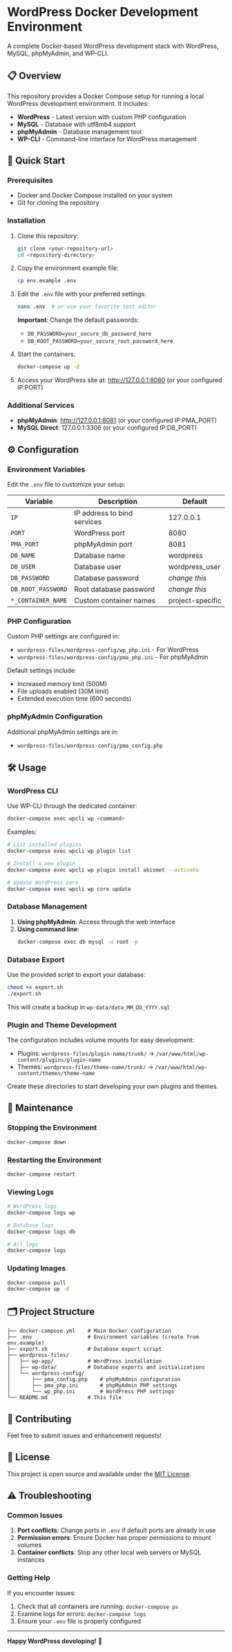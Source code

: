 # WordPress Docker Development Environment

A complete Docker-based WordPress development stack with WordPress, MySQL, phpMyAdmin, and WP-CLI.

## 📋 Overview

This repository provides a Docker Compose setup for running a local WordPress development environment. It includes:

- **WordPress** - Latest version with custom PHP configuration
- **MySQL** - Database with utf8mb4 support
- **phpMyAdmin** - Database management tool
- **WP-CLI** - Command-line interface for WordPress management

## 🚀 Quick Start

### Prerequisites

- Docker and Docker Compose installed on your system
- Git for cloning the repository

### Installation

1. Clone this repository:
   ```bash
   git clone <your-repository-url>
   cd <repository-directory>
   ```

2. Copy the environment example file:
   ```bash
   cp env.example .env
   ```

3. Edit the `.env` file with your preferred settings:
   ```bash
   nano .env  # or use your favorite text editor
   ```

   **Important**: Change the default passwords:
    - `DB_PASSWORD=your_secure_db_password_here`
    - `DB_ROOT_PASSWORD=your_secure_root_password_here`

4. Start the containers:
   ```bash
   docker-compose up -d
   ```

5. Access your WordPress site at: http://127.0.0.1:8080 (or your configured IP:PORT)

### Additional Services

- **phpMyAdmin**: http://127.0.0.1:8081 (or your configured IP:PMA_PORT)
- **MySQL Direct**: 127.0.0.1:3306 (or your configured IP:DB_PORT)

## ⚙️ Configuration

### Environment Variables

Edit the `.env` file to customize your setup:

| Variable | Description | Default |
|----------|-------------|---------|
| `IP` | IP address to bind services | 127.0.0.1 |
| `PORT` | WordPress port | 8080 |
| `PMA_PORT` | phpMyAdmin port | 8081 |
| `DB_NAME` | Database name | wordpress |
| `DB_USER` | Database user | wordpress_user |
| `DB_PASSWORD` | Database password | *change this* |
| `DB_ROOT_PASSWORD` | Root database password | *change this* |
| `*_CONTAINER_NAME` | Custom container names | project-specific |

### PHP Configuration

Custom PHP settings are configured in:
- `wordpress-files/wordpress-config/wp_php.ini` - For WordPress
- `wordpress-files/wordpress-config/pma_php.ini` - For phpMyAdmin

Default settings include:
- Increased memory limit (500M)
- File uploads enabled (30M limit)
- Extended execution time (600 seconds)

### phpMyAdmin Configuration

Additional phpMyAdmin settings are in:
- `wordpress-files/wordpress-config/pma_config.php`

## 🛠️ Usage

### WordPress CLI

Use WP-CLI through the dedicated container:
```bash
docker-compose exec wpcli wp <command>
```

Examples:
```bash
# List installed plugins
docker-compose exec wpcli wp plugin list

# Install a new plugin
docker-compose exec wpcli wp plugin install akismet --activate

# Update WordPress core
docker-compose exec wpcli wp core update
```

### Database Management

1. **Using phpMyAdmin**: Access through the web interface
2. **Using command line**:
   ```bash
   docker-compose exec db mysql -u root -p
   ```

### Database Export

Use the provided script to export your database:
```bash
chmod +x export.sh
./export.sh
```

This will create a backup in `wp-data/data_MM_DD_YYYY.sql`

### Plugin and Theme Development

The configuration includes volume mounts for easy development:

- Plugins: `wordpress-files/plugin-name/trunk/` → `/var/www/html/wp-content/plugins/plugin-name`
- Themes: `wordpress-files/theme-name/trunk/` → `/var/www/html/wp-content/themes/theme-name`

Create these directories to start developing your own plugins and themes.

## 🔧 Maintenance

### Stopping the Environment
```bash
docker-compose down
```

### Restarting the Environment
```bash
docker-compose restart
```

### Viewing Logs
```bash
# WordPress logs
docker-compose logs wp

# Database logs
docker-compose logs db

# All logs
docker-compose logs
```

### Updating Images
```bash
docker-compose pull
docker-compose up -d
```

## 🗂️ Project Structure

```
├── docker-compose.yml    # Main Docker configuration
├── .env                  # Environment variables (create from env.example)
├── export.sh             # Database export script
├── wordpress-files/
│   ├── wp-app/           # WordPress installation
│   ├── wp-data/          # Database exports and initializations
│   └── wordpress-config/
│       ├── pma_config.php    # phpMyAdmin configuration
│       ├── pma_php.ini       # phpMyAdmin PHP settings
│       └── wp_php.ini        # WordPress PHP settings
└── README.md             # This file
```

## 🤝 Contributing

Feel free to submit issues and enhancement requests!

## 📝 License

This project is open source and available under the [MIT License](LICENSE).

## ⚠️ Troubleshooting

### Common Issues

1. **Port conflicts**: Change ports in `.env` if default ports are already in use
2. **Permission errors**: Ensure Docker has proper permissions to mount volumes
3. **Container conflicts**: Stop any other local web servers or MySQL instances

### Getting Help

If you encounter issues:
1. Check that all containers are running: `docker-compose ps`
2. Examine logs for errors: `docker-compose logs`
3. Ensure your `.env` file is properly configured

---

**Happy WordPress developing!** 🚀